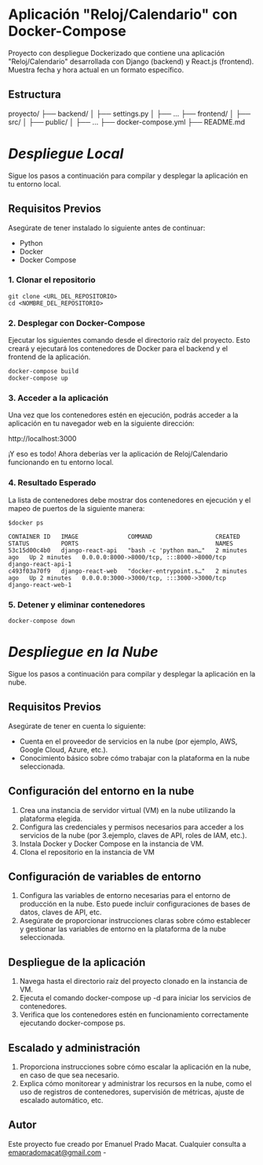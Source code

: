 # Aplicación "Reloj/Calendario" con Docker-Compose

Proyecto con despliegue Dockerizado que contiene una aplicación "Reloj/Calendario" desarrollada con Django (backend) y React.js (frontend). Muestra fecha y hora actual en un formato específico.


## Estructura 

proyecto/
  ├── backend/
  │   ├── settings.py
  │   ├── ...
  ├── frontend/
  │   ├── src/
  │   ├── public/
  │   ├── ...
  ├── docker-compose.yml
  ├── README.md


# ***Despliegue Local***
Sigue los pasos a continuación para compilar y desplegar la aplicación en tu entorno local.


## Requisitos Previos

Asegúrate de tener instalado lo siguiente antes de continuar:
- Python
- Docker
- Docker Compose


### 1. Clonar el repositorio
```
git clone <URL_DEL_REPOSITORIO>
cd <NOMBRE_DEL_REPOSITORIO>
```

### 2. Desplegar con Docker-Compose

Ejecutar los siguientes comando desde el directorio raíz del proyecto. Esto creará y ejecutará los contenedores de Docker para el backend y el frontend de la aplicación.
```
docker-compose build
docker-compose up
```

### 3. Acceder a la aplicación

Una vez que los contenedores estén en ejecución, podrás acceder a la aplicación en tu navegador web en la siguiente dirección:

http://localhost:3000

¡Y eso es todo! Ahora deberías ver la aplicación de Reloj/Calendario funcionando en tu entorno local.

### 4. Resultado Esperado

La lista de contenedores debe mostrar dos contenedores en ejecución y el mapeo de puertos de la siguiente manera:

```
$docker ps
```
```
CONTAINER ID   IMAGE              COMMAND                  CREATED         STATUS         PORTS                                       NAMES
53c15d00c4b0   django-react-api   "bash -c 'python man…"   2 minutes ago   Up 2 minutes   0.0.0.0:8000->8000/tcp, :::8000->8000/tcp   django-react-api-1
c493f03a70f9   django-react-web   "docker-entrypoint.s…"   2 minutes ago   Up 2 minutes   0.0.0.0:3000->3000/tcp, :::3000->3000/tcp   django-react-web-1
```

### 5. Detener y eliminar contenedores

```
docker-compose down
```


# ***Despliegue en la Nube***
Sigue los pasos a continuación para compilar y desplegar la aplicación en la nube.


## Requisitos Previos

Asegúrate de tener en cuenta lo siguiente:
- Cuenta en el proveedor de servicios en la nube (por ejemplo, AWS, Google Cloud, Azure, etc.).
- Conocimiento básico sobre cómo trabajar con la plataforma en la nube seleccionada.


## Configuración del entorno en la nube

1. Crea una instancia de servidor virtual (VM) en la nube utilizando la plataforma elegida.
2. Configura las credenciales y permisos necesarios para acceder a los servicios de la nube (por 3.ejemplo, claves de API, roles de IAM, etc.).
3. Instala Docker y Docker Compose en la instancia de VM.
4. Clona el repositorio en la instancia de VM


## Configuración de variables de entorno
1. Configura las variables de entorno necesarias para el entorno de producción en la nube. Esto puede incluir configuraciones de bases de datos, claves de API, etc.
2. Asegúrate de proporcionar instrucciones claras sobre cómo establecer y gestionar las variables de entorno en la plataforma de la nube seleccionada.


## Despliegue de la aplicación
1. Navega hasta el directorio raíz del proyecto clonado en la instancia de VM.
2. Ejecuta el comando docker-compose up -d para iniciar los servicios de contenedores.
3. Verifica que los contenedores estén en funcionamiento correctamente ejecutando docker-compose ps.


## Escalado y administración
1. Proporciona instrucciones sobre cómo escalar la aplicación en la nube, en caso de que sea necesario.
2. Explica cómo monitorear y administrar los recursos en la nube, como el uso de registros de contenedores, supervisión de métricas, ajuste de escalado automático, etc.



## Autor

Este proyecto fue creado por Emanuel Prado Macat.
Cualquier consulta a emapradomacat@gmail.com -
